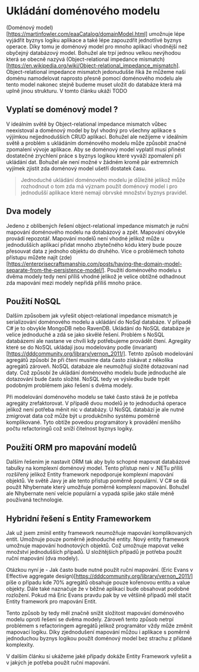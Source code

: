 # Ukládání doménového modelu
(Doménový model)[https://martinfowler.com/eaaCatalog/domainModel.html] umožnuje lépe vyjádřit byznys logiku aplikace a také lépe zapouzdřit jednotlivé byznys operace. Díky tomu je doménový 
model pro mnoho aplikací vhodnější než obyčejný databázový model. Bohužel ale trpí jednou velkou nevýhodou která se obecně nazývá (Object-relational impedance mismatch)[https://en.wikipedia.org/wiki/Object-relational_impedance_mismatch]. Object-relational impedance mismatch jedonudušše říká že můžeme naši doménu namodelovat naprosto přesně pomocí doménového modelu ale tento model nakonec stejně budeme
muset uložit do databáze která má uplně jinou strukturu. V tomto článku ukáži TODO

## Vyplatí se doménový model ?
V ideálním světě by Object-relational impedance mismatch vůbec neexistoval a doménový model by byl vhodný pro všechny aplikace s výjímkou nejjednodušších CRUD aplikací. Bohužel ale nežijeme
v ideálním světě a problém s ukládáním doménového modelu může způsobit značné zpomalení vývoje aplikace. Aby se doménový model vyplatil
musí přinést dostatečné zrychlení práce s byznys logikou které vyváží zpomalení při ukládání dat. Bohužel ale není možné v žádném kromě pár extremních vyjímek zjistit zda doménový model ušetří dostatek času.

> Jednoduché ukládání doménového modelu je důležité jelikož může rozhodnout o tom zda má význam použít doménový model i pro jednodušší aplikace které nemají obrvské množství byznys pravidel.

## Dva modely
Jedeno z oblíbených řešení object-relational impedance mismatch je ruční mapování doménového modelu na dotabázový a zpět. Mapování obvykle provádí repozotář. Mapování modelů není vhodné
jelikož může u jednodušších aplikací přidat mnoho zbytečného kódu který bude pouze přesouvat data z jednoho objektu do druhého. Více o problémech tohoto přístupu můžete najít (zde)[https://enterprisecraftsmanship.com/posts/having-the-domain-model-separate-from-the-persistence-model/]. Použití doménového modelu s dvěma modely tedy není příliš vhodné jelikož je velice obtížné odhadnout zda mapování mezi modely nepřidá příliš mnoho práce.

## Použití NoSQL
Dalším způsobem jak vyřešit object-relational impedance mismatch je serializování doménového modelu a ukládání do NoSql databáze. V případě C# je to obvykle MongoDB nebo RavenDB. Ukládání
do NoSQL databáze je velice jednoduché a zdá se jako skvělé řešení. Problém s NoSQL databázemi ale nastane ve chvíli kdy potřebujeme provádět čtení. Agregáty které se do NoSQL ukládají jsou
modelovány podle (invariant)[https://dddcommunity.org/library/vernon_2011/]. Tetnto způsob modelování agregátů způsobí že při čtení musíme data často získávat z několika agregátů zároveň.
NoSQL databáze ale neumožňují složité dotazovaní nad daty. Což způsobí že ukládání doménového modelu bude jednoduché ale dotazování bude často složité. NoSQL tedy ve výsledku bude trpět podobným
problémem jako řešení s dvěma modely.

Při modelování doménového modelu se také často stává že je potřeba agregáty zrefaktorovat. V případě dvou modelů je to jednoduchá operace jelikož není potřeba měnit nic v databázy. U NoSQL
databází je ale nutné zmigrovat data což může být u produkčního systému poměrně komplikované. Tyto obtíže povedou programátory k provádění menšího počtu refactoringů což sníží čitelnost byznys logiky.

## Použití ORM pro mapování modelů
Dalším řešením je nastavit ORM tak aby bylo schopné mapovat databázové tabulky na komplexní doménový model. Tento přístup není v .NETu příliš rozšířený jelikož Entity framework nepodporuje
komplexní mapování objektů. Ve světě Javy je ale tento přístup poměrně populární. V C# se dá použít Nhybernate který umožňuje poměrně komplexní mapování. Bohužel ale Nhybernate
není velcie populární a vypadá spíše jako stále méně používaná technologie.

## Hybridní řešení s Entity Frameworkem
Jak už jsem zmínil entity framework neumožňuje mapování komplikovaných entit. Umožnuje pouze poměrně jednoduché entity. Nový entity framework umožnuje mapování hodnotových objektů.
Což umožnuje mapovat velké množství jednodušších případů. U složitějších případů je potřeba použít ruční mapování (dva modely).

Otázkou nyní je - Jak často bude nutné použít ruční mapování. (Eric Evans v Effective aggregate design)[https://dddcommunity.org/library/vernon_2011/] píše o případu kde 70% agregátů
obsahuje pouze kořenovou entitu a value objekty. Dále také naznačuje že v běžné aplikací bude obsahovat podobné rozložení. Pokud má Eric Evans pravdu pak by ve
většině případů měl stačit Entity framework pro mapování Entit.

Tento způsob by tedy měl značně snížit složitost mapování doménového modelu oproti řešení se dvěma modely. Zároveň tento způsob netrpí problémem s refactoringem agregátů jelikož programátor vždy může změnit mapovací logiku. Díky zjednodušení mapování můžou i aplikace 
s poměrně jednoduchou byznys logikou použít doménový model bez strachu z přidané komplexity. 


V dalším článku si ukážeme jaké případy dokáže Entity Framework vyřešit a v jakých je potřeba použít ruční mapování.